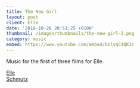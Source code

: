 ```yaml
---
title: The New Girl
layout: post
client: Elle
date: '2016-10-26 20:51:25 +0100'
thumbnail: /images/thumbnails/the-new-girl-2.png
category: music
embed: https://www.youtube.com/embed/bzlyqC4QK3c
---
```


Music for the first of three films for Elle.

[Elle](http://elle.co.uk/)  
[Schmutz](http://schmutzfilms.com/)
